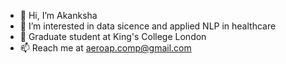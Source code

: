 - 👋 Hi, I’m Akanksha 
- 👀 I’m interested in data sicence and applied NLP in healthcare
- 🌱 Graduate student at King's College London
- 📫 Reach me at aeroap.comp@gmail.com

<!---
akp20114156/akp20114156 is a ✨ special ✨ repository because its `README.md` (this file) appears on your GitHub profile.
You can click the Preview link to take a look at your changes.
--->
